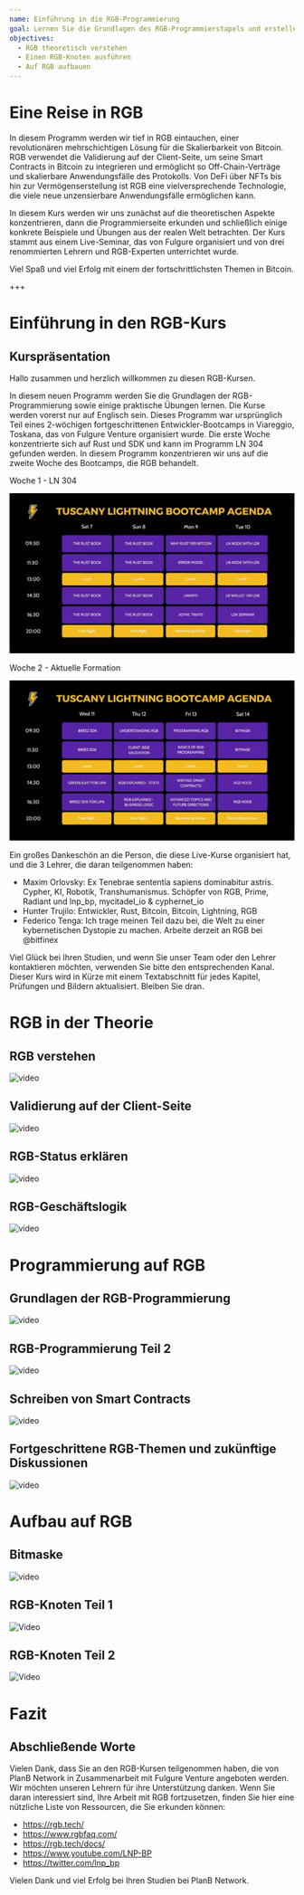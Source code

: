 ```yaml
---
name: Einführung in die RGB-Programmierung
goal: Lernen Sie die Grundlagen des RGB-Programmierstapels und erstellen Sie Ihre ersten RGB-Anwendungen
objectives:
  - RGB theoretisch verstehen
  - Einen RGB-Knoten ausführen
  - Auf RGB aufbauen
---
```


# Eine Reise in RGB

In diesem Programm werden wir tief in RGB eintauchen, einer revolutionären mehrschichtigen Lösung für die Skalierbarkeit von Bitcoin. RGB verwendet die Validierung auf der Client-Seite, um seine Smart Contracts in Bitcoin zu integrieren und ermöglicht so Off-Chain-Verträge und skalierbare Anwendungsfälle des Protokolls. Von DeFi über NFTs bis hin zur Vermögenserstellung ist RGB eine vielversprechende Technologie, die viele neue unzensierbare Anwendungsfälle ermöglichen kann.

In diesem Kurs werden wir uns zunächst auf die theoretischen Aspekte konzentrieren, dann die Programmierseite erkunden und schließlich einige konkrete Beispiele und Übungen aus der realen Welt betrachten. Der Kurs stammt aus einem Live-Seminar, das von Fulgure organisiert und von drei renommierten Lehrern und RGB-Experten unterrichtet wurde.

Viel Spaß und viel Erfolg mit einem der fortschrittlichsten Themen in Bitcoin.

+++

# Einführung in den RGB-Kurs

## Kurspräsentation

Hallo zusammen und herzlich willkommen zu diesen RGB-Kursen.

In diesem neuen Programm werden Sie die Grundlagen der RGB-Programmierung sowie einige praktische Übungen lernen. Die Kurse werden vorerst nur auf Englisch sein. Dieses Programm war ursprünglich Teil eines 2-wöchigen fortgeschrittenen Entwickler-Bootcamps in Viareggio, Toskana, das von Fulgure Venture organisiert wurde. Die erste Woche konzentrierte sich auf Rust und SDK und kann im Programm LN 304 gefunden werden. In diesem Programm konzentrieren wir uns auf die zweite Woche des Bootcamps, die RGB behandelt.

Woche 1 - LN 304

![image](assets/image/1.webp)

Woche 2 - Aktuelle Formation

![image](assets/image/2.webp)

Ein großes Dankeschön an die Person, die diese Live-Kurse organisiert hat, und die 3 Lehrer, die daran teilgenommen haben:

- Maxim Orlovsky: Ex Tenebrae sententia sapiens dominabitur astris. Cypher, KI, Robotik, Transhumanismus. Schöpfer von RGB, Prime, Radiant und lnp_bp, mycitadel_io & cyphernet_io
- Hunter Trujilo: Entwickler, Rust, Bitcoin, Bitcoin, Lightning, RGB
- Federico Tenga: Ich trage meinen Teil dazu bei, die Welt zu einer kybernetischen Dystopie zu machen. Arbeite derzeit an RGB bei @bitfinex

Viel Glück bei Ihren Studien, und wenn Sie unser Team oder den Lehrer kontaktieren möchten, verwenden Sie bitte den entsprechenden Kanal. Dieser Kurs wird in Kürze mit einem Textabschnitt für jedes Kapitel, Prüfungen und Bildern aktualisiert. Bleiben Sie dran.

# RGB in der Theorie

## RGB verstehen

![video](https://youtu.be/AF2XbifPGXM)

## Validierung auf der Client-Seite

![video](https://youtu.be/FS6PDprWl5Q)

## RGB-Status erklären

![video](https://youtu.be/tmAVdyXGmj4)

## RGB-Geschäftslogik

![video](https://youtu.be/lUTjeuM0oTA)

# Programmierung auf RGB

## Grundlagen der RGB-Programmierung

![video](https://youtu.be/Uo1UoxiImsI)

## RGB-Programmierung Teil 2

![video](https://youtu.be/sVoKIi-1XbY)

## Schreiben von Smart Contracts

![video](https://youtu.be/GRwS-NvWF3I)

## Fortgeschrittene RGB-Themen und zukünftige Diskussionen

![video](https://youtu.be/mqCupTlDbA0)

# Aufbau auf RGB

## Bitmaske

![video](https://youtu.be/nbUtV8GOR_U)
## RGB-Knoten Teil 1
![Video](https://youtu.be/5iAhsgCSL3U)

## RGB-Knoten Teil 2
![Video](https://youtu.be/piQQH4Q2nr0)

# Fazit

## Abschließende Worte

Vielen Dank, dass Sie an den RGB-Kursen teilgenommen haben, die von PlanB Network in Zusammenarbeit mit Fulgure Venture angeboten werden. Wir möchten unseren Lehrern für ihre Unterstützung danken. Wenn Sie daran interessiert sind, Ihre Arbeit mit RGB fortzusetzen, finden Sie hier eine nützliche Liste von Ressourcen, die Sie erkunden können:

- https://rgb.tech/
- https://www.rgbfaq.com/
- https://rgb.tech/docs/
- https://www.youtube.com/LNP-BP
- https://twitter.com/lnp_bp

Vielen Dank und viel Erfolg bei Ihren Studien bei PlanB Network.
